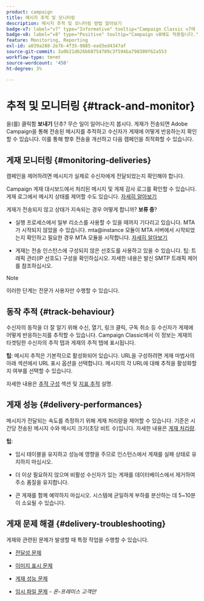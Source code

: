 ```yaml
---
product: campaign
title: 메시지 추적 및 모니터링
description: 메시지 추적 및 모니터링 방법 알아보기
badge-v7: label="v7" type="Informative" tooltip="Campaign Classic v7에 적용"
badge-v8: label="v8" type="Positive" tooltip="Campaign v8에도 적용됩니다."
feature: Monitoring, Reporting
exl-id: a039a288-2e7b-4f35-9885-ead3ed4347af
source-git-commit: 3a9b21d626b60754789c3f594ba798309f62a553
workflow-type: tm+mt
source-wordcount: '450'
ht-degree: 3%

---
```


# 추적 및 모니터링 {#track-and-monitor}



을(를) 클릭함 **보내기** 단추? 무슨 일이 일어나는지 봅시다. 게재가 전송되면 Adobe Campaign을 통해 전송된 메시지를 추적하고 수신자가 게재에 어떻게 반응하는지 확인할 수 있습니다. 이를 통해 향후 전송을 개선하고 다음 캠페인을 최적화할 수 있습니다.

## 게재 모니터링 {#monitoring-deliveries}

캠페인을 제어하려면 메시지가 실제로 수신자에게 전달되었는지 확인해야 합니다.

Campaign 게재 대시보드에서 처리된 메시지 및 게재 감사 로그를 확인할 수 있습니다.
게재 로그에서 메시지 상태를 제어할 수도 있습니다. [자세히 알아보기](about-delivery-monitoring.md)

게재가 전송되지 않고 상태가 지속되는 경우 어떻게 합니까? **보류 중**?

* 실행 프로세스에서 일부 리소스를 사용할 수 있을 때까지 기다리고 있습니다. MTA가 시작되지 않았을 수 있습니다.
mta@instance 모듈이 MTA 서버에서 시작되었는지 확인하고 필요한 경우 MTA 모듈을 시작합니다. [자세히 알아보기](../../production/using/administration.md)

* 게재는 전송 인스턴스에 구성되지 않은 선호도를 사용하고 있을 수 있습니다.
팁: 트래픽 관리(IP 선호도) 구성을 확인하십시오. 자세한 내용은 발신 SMTP 트래픽 제어 를 참조하십시오.

>[!NOTE]
>
>이러한 단계는 전문가 사용자만 수행할 수 있습니다.

## 동작 추적 {#track-behaviour}

수신자의 동작을 더 잘 알기 위해 수신, 열기, 링크 클릭, 구독 취소 등 수신자가 게재에 어떻게 반응하는지를 추적할 수 있습니다. Campaign Classic에서 이 정보는 게재의 타겟팅한 수신자의 추적 탭과 게재의 추적 탭에 표시됩니다.

**팁**: 메시지 추적은 기본적으로 활성화되어 있습니다. URL을 구성하려면 게재 마법사의 아래 섹션에서 URL 표시 옵션을 선택합니다. 메시지의 각 URL에 대해 추적을 활성화할지 여부를 선택할 수 있습니다.

자세한 내용은 [추적 구성](how-to-configure-tracked-links.md) 섹션 및 [지표 추적](../../reporting/using/delivery-reports.md#tracking-indicators) 설명.

## 게재 성능 {#delivery-performances}

메시지가 전달되는 속도를 측정하기 위해 게재 처리량을 제어할 수 있습니다. 기준은 시간당 전송된 메시지 수와 메시지 크기(초당 비트 수)입니다. 자세한 내용은 [게재 처리량](../../reporting/using/global-reports.md#delivery-throughput).

**팁**:

* 임시 테이블을 유지하고 성능에 영향을 주므로 인스턴스에서 게재를 실패 상태로 유지하지 마십시오.

* 더 이상 필요하지 않으며 비활성 수신자가 있는 게재를 데이터베이스에서 제거하여 주소 품질을 유지합니다.

* 큰 게재를 함께 예약하지 마십시오. 시스템에 균일하게 부하를 분산하는 데 5~10분이 소요될 수 있습니다.

## 게재 문제 해결 {#delivery-troubleshooting}

게재와 관련된 문제가 발생할 때 특정 작업을 수행할 수 있습니다.

* [전달성 문제](../../production/using/performance-and-throughput-issues.md#deliverability_issues)

* [이미지 표시 문제](../../production/using/image-display-issues.md)

* [게재 성능 문제](delivery-performances.md)

* [임시 파일 문제](../../production/using/temporary-files.md) - *온-프레미스 고객만*
